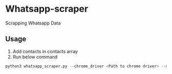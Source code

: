 # Whatsapp-scraper
Scrapping Whatsapp Data
## Usage
1. Add contacts in contacts array 
2. Run below command 
```python
python3 whatsapp_scraper.py --chrome_driver <Path to chrome driver> --message hi
```

